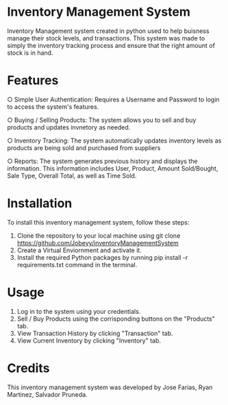 # Inventory Management System
Inventory Management system created in python used to help buisness manage their stock levels, and transactions. This system was made to simply the inventory tracking process and ensure that the right amount of stock is in hand.

# Features
○ Simple User Authentication: Requires a Username and Password to login to access the system's features.

○ Buying / Selling Products: The system allows you to sell and buy products and updates invnetory as needed.

○ Inventory Tracking: The system automatically updates inventory levels as products are being sold and purchased from suppliers

○ Reports: The system generates previous history and displays the information. This information includes User, Product, Amount Sold/Bought, Sale Type, Overall Total, as well as Time Sold.

# Installation
To install this inventory management system, follow these steps:

1. Clone the repository to your local machine using git clone <https://github.com/Jobeyy/inventoryManagementSystem>
2. Create a Virtual Enviornment and activate it.
3. Install the required Python packages by running pip install -r requirements.txt command in the terminal.

# Usage
1. Log in to the system using your credentials.
2. Sell / Buy Products using the corrisponding buttons on the "Products" tab.
3. View Transaction History by clicking "Transaction" tab.
4. View Current Inventory by clicking "Inventory" tab.

# Credits
This inventory management system was developed by Jose Farias, Ryan Martinez, Salvador Pruneda.